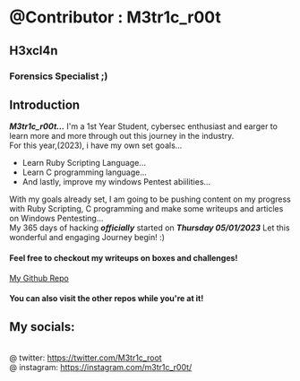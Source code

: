 # @Contributor : M3tr1c_r00t
## H3xcl4n 
### Forensics Specialist ;)

## Introduction
_**M3tr1c_r00t...**_
I'm a 1st Year Student, cybersec enthusiast and earger to learn more and more through out this journey in the industry.
<br>For this year,(2023), i have my own set goals...
<ul>
  <li>
    Learn Ruby Scripting Language...
  </li>
  <li>
    Learn C programming language...
  </li>
  <li>
    And lastly, improve my windows Pentest abiilities...
  </li>
</ul>

With my goals already set, I am going to be pushing content on my progress with Ruby Scripting, C programming and make some writeups and articles on Windows Pentesting...
<br> My 365 days of hacking _**officially**_ started on _**Thursday 05/01/2023**_
Let this wonderful and engaging Journey begin! :)


#### Feel free to checkout my writeups on boxes and challenges!
<a href="https://github.com/MetricCode">My Github Repo </a>
 #### You can also visit the other repos while you're at it! 
## My socials:
<br>@ twitter: https://twitter.com/M3tr1c_root
<br>@ instagram: https://instagram.com/m3tr1c_r00t/
   
